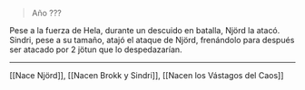 > Año ???

Pese a la fuerza de Hela, durante un descuido en batalla, Njörd la atacó. Sindri, pese a su tamaño, atajó el ataque de Njörd, frenándolo para después ser atacado por 2 jötun que lo despedazarían.

---

[[Nace Njörd]], [[Nacen Brokk y Sindri]], [[Nacen los Vástagos del Caos]]